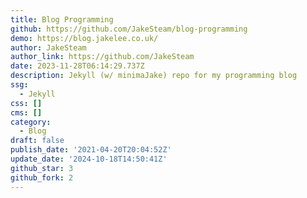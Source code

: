 ```yaml
---
title: Blog Programming
github: https://github.com/JakeSteam/blog-programming
demo: https://blog.jakelee.co.uk/
author: JakeSteam
author_link: https://github.com/JakeSteam
date: 2023-11-28T06:14:29.737Z
description: Jekyll (w/ minimaJake) repo for my programming blog
ssg:
  - Jekyll
css: []
cms: []
category:
  - Blog
draft: false
publish_date: '2021-04-20T20:04:52Z'
update_date: '2024-10-18T14:50:41Z'
github_star: 3
github_fork: 2
---
```

